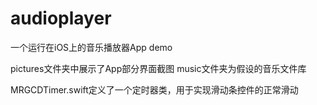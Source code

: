 # audioplayer
一个运行在iOS上的音乐播放器App demo

pictures文件夹中展示了App部分界面截图
music文件夹为假设的音乐文件库

MRGCDTimer.swift定义了一个定时器类，用于实现滑动条控件的正常滑动
